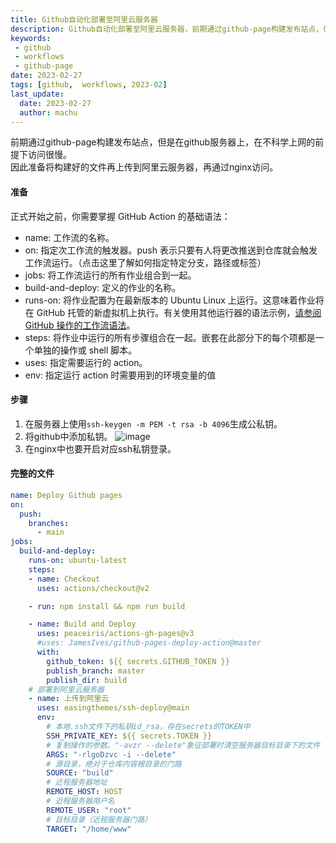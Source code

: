 ```yaml
---
title: Github自动化部署至阿里云服务器
description: Github自动化部署至阿里云服务器，前期通过github-page构建发布站点，但是在github服务器上，在不科学上网的前提下访问很慢。 因此准备将构建好的文件再上传到阿里云服务器，再通过nginx访问
keywords:
 - github
 - workflows
 - github-page
date: 2023-02-27
tags: [github,  workflows, 2023-02]
last_update:
  date: 2023-02-27
  author: machu
---
```


前期通过github-page构建发布站点，但是在github服务器上，在不科学上网的前提下访问很慢。  
因此准备将构建好的文件再上传到阿里云服务器，再通过nginx访问。  

#### 准备
正式开始之前，你需要掌握 GitHub Action 的基础语法：
- name: 工作流的名称。
- on: 指定次工作流的触发器。push 表示只要有人将更改推送到仓库就会触发工作流运行。（点击这里了解如何指定特定分支，路径或标签）
- jobs: 将工作流运行的所有作业组合到一起。
- build-and-deploy: 定义的作业的名称。
- runs-on: 将作业配置为在最新版本的 Ubuntu Linux 上运行。这意味着作业将在 GitHub 托管的新虚拟机上执行。有关使用其他运行器的语法示例，[请参阅 GitHub 操作的工作流语法](https://docs.github.com/en/actions/using-workflows/workflow-syntax-for-github-actions#jobsjob_idruns-on)。
- steps: 将作业中运行的所有步骤组合在一起。嵌套在此部分下的每个项都是一个单独的操作或 shell 脚本。
- uses: 指定需要运行的 action。
- env: 指定运行 action 时需要用到的环境变量的值

#### 步骤
1. 在服务器上使用`ssh-keygen -m PEM -t rsa -b 4096`生成公私钥。 
2. 将github中添加私钥。
![image](https://user-images.githubusercontent.com/49633468/221595957-20e81775-c1d6-4434-8aa9-b84dc8eb99e6.png)
3. 在nginx中也要开启对应ssh私钥登录。


#### 完整的文件
```yml
name: Deploy Github pages
on:
  push:
    branches:
      - main
jobs:
  build-and-deploy:
    runs-on: ubuntu-latest
    steps:
    - name: Checkout
      uses: actions/checkout@v2

    - run: npm install && npm run build

    - name: Build and Deploy
      uses: peaceiris/actions-gh-pages@v3
      #uses: JamesIves/github-pages-deploy-action@master
      with:
        github_token: ${{ secrets.GITHUB_TOKEN }}
        publish_branch: master
        publish_dir: build
    # 部署到阿里云服务器
    - name: 上传到阿里云
      uses: easingthemes/ssh-deploy@main
      env:
        # 本地.ssh文件下的私钥id_rsa，存在secrets的TOKEN中
        SSH_PRIVATE_KEY: ${{ secrets.TOKEN }}
        # 复制操作的参数。"-avzr --delete"象征部署时清空服务器目标目录下的文件
        ARGS: "-rlgoDzvc -i --delete"
        # 源目录，绝对于仓库内容根目录的门路
        SOURCE: "build"
        # 近程服务器地址
        REMOTE_HOST: HOST
        # 近程服务器用户名
        REMOTE_USER: "root"
        # 目标目录（近程服务器门路）
        TARGET: "/home/www"
```
